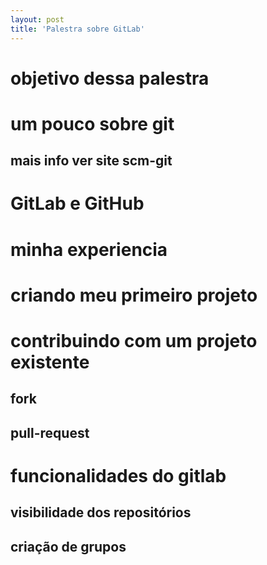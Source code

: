 ```yaml
---
layout: post
title: 'Palestra sobre GitLab'
---
```


# objetivo dessa palestra 

# um pouco sobre git 
## mais info ver site scm-git 

# GitLab e GitHub

# minha experiencia

# criando meu primeiro projeto 
# contribuindo com um projeto existente 
## fork
## pull-request 

# funcionalidades do gitlab
## visibilidade dos repositórios 
## criação de grupos 
